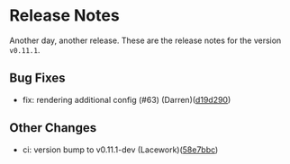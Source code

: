# Release Notes
Another day, another release. These are the release notes for the version `v0.11.1`.

## Bug Fixes
* fix: rendering additional config (#63) (Darren)([d19d290](https://github.com/lacework/terraform-aws-ssm-agent/commit/d19d2904eed478d19bd3f037250fa1338a5455fc))
## Other Changes
* ci: version bump to v0.11.1-dev (Lacework)([58e7bbc](https://github.com/lacework/terraform-aws-ssm-agent/commit/58e7bbce458ba1e00a8c2e1143c682c88570d7b0))
